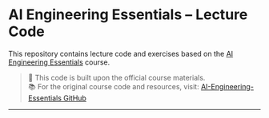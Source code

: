 # AI Engineering Essentials – Lecture Code

This repository contains lecture code and exercises based on the [AI Engineering Essentials](https://github.com/batliwalaa/AI-Engineering-Essentials) course.

> 🚀 This code is built upon the official course materials.  
> 📚 For the original course code and resources, visit: [AI-Engineering-Essentials GitHub](https://github.com/batliwalaa/AI-Engineering-Essentials)

---
